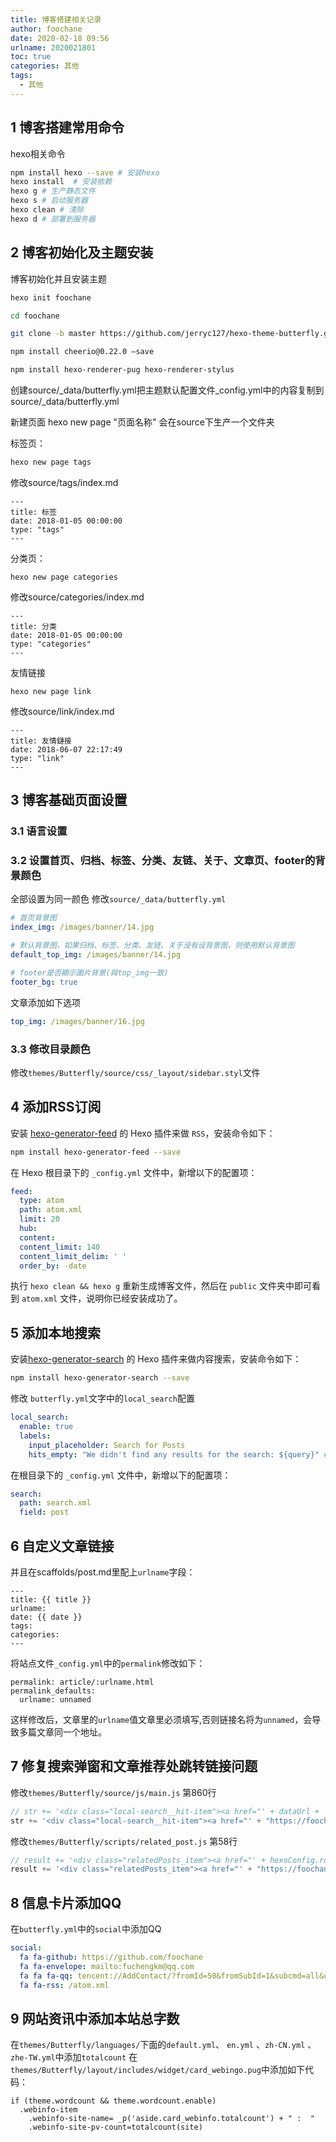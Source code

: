 ```yaml
---
title: 博客搭建相关记录
author: foochane
date: 2020-02-18 09:56
urlname: 2020021801
toc: true
categories: 其他
tags:
  - 其他
---
```


## 1 博客搭建常用命令

hexo相关命令
```sh
npm install hexo --save # 安装hexo
hexo install  # 安装依赖 
hexo g # 生产静态文件  
hexo s # 启动服务器 
hexo clean # 清除
hexo d # 部署到服务器 
```

## 2 博客初始化及主题安装

博客初始化并且安装主题
```sh
hexo init foochane

cd foochane

git clone -b master https://github.com/jerryc127/hexo-theme-butterfly.git themes/Butterfly

npm install cheerio@0.22.0 –save

npm install hexo-renderer-pug hexo-renderer-stylus

```



创建source/_data/butterfly.yml把主题默认配置文件_config.yml中的内容复制到source/_data/butterfly.yml


新建页面
hexo new page "页面名称"
会在source下生产一个文件夹


标签页：
```sh
hexo new page tags
```

修改source/tags/index.md

```
---
title: 标签
date: 2018-01-05 00:00:00
type: "tags"
---
```

分类页：
```
hexo new page categories
```

修改source/categories/index.md

```
---
title: 分类
date: 2018-01-05 00:00:00
type: "categories"
---
```

友情链接
```
hexo new page link
```
修改source/link/index.md
```
---
title: 友情鏈接
date: 2018-06-07 22:17:49
type: "link"
---
```

## 3 博客基础页面设置
### 3.1 语言设置

### 3.2 设置首页、归档、标签、分类、友链、关于、文章页、footer的背景颜色
全部设置为同一颜色
修改`source/_data/butterfly.yml`
```yml
# 首页背景图
index_img: /images/banner/14.jpg

# 默认背景图，如果归档、标签、分类、友链、关于没有设背景图，则使用默认背景图
default_top_img: /images/banner/14.jpg

# footer是否顯示圖片背景(與top_img一致)
footer_bg: true
```

文章添加如下选项
```yml
top_img: /images/banner/16.jpg
```

### 3.3 修改目录颜色
修改`themes/Butterfly/source/css/_layout/sidebar.styl`文件

## 4 添加RSS订阅
安装 [hexo-generator-feed](https://github.com/hexojs/hexo-generator-feed) 的 Hexo 插件来做 `RSS`，安装命令如下：

```bash
npm install hexo-generator-feed --save
```

在 Hexo 根目录下的 `_config.yml` 文件中，新增以下的配置项：

```yaml
feed:
  type: atom
  path: atom.xml
  limit: 20
  hub:
  content:
  content_limit: 140
  content_limit_delim: ' '
  order_by: -date
```

执行 `hexo clean && hexo g` 重新生成博客文件，然后在 `public` 文件夹中即可看到 `atom.xml` 文件，说明你已经安装成功了。


## 5 添加本地搜索

安装[hexo-generator-search](https://github.com/wzpan/hexo-generator-search) 的 Hexo 插件来做内容搜索，安装命令如下：

```bash
npm install hexo-generator-search --save
```

修改 `butterfly.yml`文字中的`local_search`配置
```yaml
local_search:
  enable: true
  labels:
    input_placeholder: Search for Posts
    hits_empty: "We didn't find any results for the search: ${query}" # if there are no result
```

在根目录下的 `_config.yml` 文件中，新增以下的配置项：

```yaml
search:
  path: search.xml
  field: post
```

## 6 自定义文章链接

并且在scaffolds/post.md里配上`urlname`字段：
```
---
title: {{ title }}
urlname: 
date: {{ date }}
tags:
categories:
---
```

将站点文件`_config.yml`中的`permalink`修改如下：
```
permalink: article/:urlname.html 
permalink_defaults: 
  urlname: unnamed
```

这样修改后，文章里的`urlname`值文章里必须填写,否则链接名将为`unnamed`，会导致多篇文章同一个地址。

## 7 修复搜索弹窗和文章推荐处跳转链接问题

修改`themes/Butterfly/source/js/main.js` 第860行

```js
// str += '<div class="local-search__hit-item"><a href="' + dataUrl + '" class="search-result-title">' + dataTitle + '</a>' + '</div>'
str += '<div class="local-search__hit-item"><a href="' + "https://foochane.cn" + dataUrl + '" class="search-result-title">' + dataTitle + '</a>' + '</div>'
```

修改`themes/Butterfly/scripts/related_post.js` 第58行
```js
// result += '<div class="relatedPosts_item"><a href="' + hexoConfig.root + relatedPosts[i].path + '" title="' + relatedPosts[i].title + '">';
result += '<div class="relatedPosts_item"><a href="' + "https://foochane.cn/" + relatedPosts[i].path + '" title="' + relatedPosts[i].title + '">';
```

## 8 信息卡片添加QQ
在`butterfly.yml`中的`social`中添加QQ
```yml
social:
  fa fa-github: https://github.com/foochane
  fa fa-envelope: mailto:fuchengkm@qq.com
  fa fa fa-qq: tencent://AddContact/?fromId=50&fromSubId=1&subcmd=all&uin=952151655
  fa fa-rss: /atom.xml
```

## 9 网站资讯中添加本站总字数
在`themes/Butterfly/languages/`下面的`default.yml`、 `en.yml` 、`zh-CN.yml` 、`zhe-TW.yml`中添加`totalcount`
在 `themes/Butterfly/layout/includes/widget/card_webingo.pug`中添加如下代码：
```pug
if (theme.wordcount && theme.wordcount.enable)
  .webinfo-item
    .webinfo-site-name= _p('aside.card_webinfo.totalcount') + " :  "
    .webinfo-site-pv-count=totalcount(site)
```